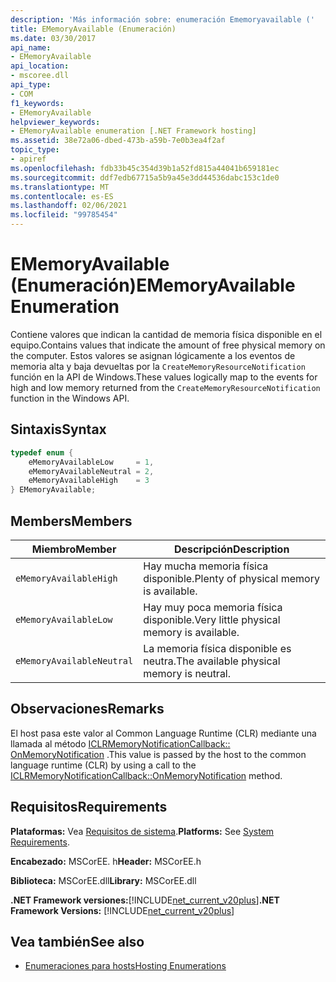 ```yaml
---
description: 'Más información sobre: enumeración Ememoryavailable ('
title: EMemoryAvailable (Enumeración)
ms.date: 03/30/2017
api_name:
- EMemoryAvailable
api_location:
- mscoree.dll
api_type:
- COM
f1_keywords:
- EMemoryAvailable
helpviewer_keywords:
- EMemoryAvailable enumeration [.NET Framework hosting]
ms.assetid: 38e72a06-dbed-473b-a59b-7e0b3ea4f2af
topic_type:
- apiref
ms.openlocfilehash: fdb33b45c354d39b1a52fd815a44041b659181ec
ms.sourcegitcommit: ddf7edb67715a5b9a45e3dd44536dabc153c1de0
ms.translationtype: MT
ms.contentlocale: es-ES
ms.lasthandoff: 02/06/2021
ms.locfileid: "99785454"
---
```

# <a name="ememoryavailable-enumeration"></a><span data-ttu-id="53763-103">EMemoryAvailable (Enumeración)</span><span class="sxs-lookup"><span data-stu-id="53763-103">EMemoryAvailable Enumeration</span></span>

<span data-ttu-id="53763-104">Contiene valores que indican la cantidad de memoria física disponible en el equipo.</span><span class="sxs-lookup"><span data-stu-id="53763-104">Contains values that indicate the amount of free physical memory on the computer.</span></span> <span data-ttu-id="53763-105">Estos valores se asignan lógicamente a los eventos de memoria alta y baja devueltas por la `CreateMemoryResourceNotification` función en la API de Windows.</span><span class="sxs-lookup"><span data-stu-id="53763-105">These values logically map to the events for high and low memory returned from the `CreateMemoryResourceNotification` function in the Windows API.</span></span>  
  
## <a name="syntax"></a><span data-ttu-id="53763-106">Sintaxis</span><span class="sxs-lookup"><span data-stu-id="53763-106">Syntax</span></span>  
  
```cpp  
typedef enum {  
    eMemoryAvailableLow     = 1,  
    eMemoryAvailableNeutral = 2,  
    eMemoryAvailableHigh    = 3
} EMemoryAvailable;  
```  
  
## <a name="members"></a><span data-ttu-id="53763-107">Members</span><span class="sxs-lookup"><span data-stu-id="53763-107">Members</span></span>  
  
|<span data-ttu-id="53763-108">Miembro</span><span class="sxs-lookup"><span data-stu-id="53763-108">Member</span></span>|<span data-ttu-id="53763-109">Descripción</span><span class="sxs-lookup"><span data-stu-id="53763-109">Description</span></span>|  
|------------|-----------------|  
|`eMemoryAvailableHigh`|<span data-ttu-id="53763-110">Hay mucha memoria física disponible.</span><span class="sxs-lookup"><span data-stu-id="53763-110">Plenty of physical memory is available.</span></span>|  
|`eMemoryAvailableLow`|<span data-ttu-id="53763-111">Hay muy poca memoria física disponible.</span><span class="sxs-lookup"><span data-stu-id="53763-111">Very little physical memory is available.</span></span>|  
|`eMemoryAvailableNeutral`|<span data-ttu-id="53763-112">La memoria física disponible es neutra.</span><span class="sxs-lookup"><span data-stu-id="53763-112">The available physical memory is neutral.</span></span>|  
  
## <a name="remarks"></a><span data-ttu-id="53763-113">Observaciones</span><span class="sxs-lookup"><span data-stu-id="53763-113">Remarks</span></span>  

 <span data-ttu-id="53763-114">El host pasa este valor al Common Language Runtime (CLR) mediante una llamada al método [ICLRMemoryNotificationCallback:: OnMemoryNotification](iclrmemorynotificationcallback-onmemorynotification-method.md) .</span><span class="sxs-lookup"><span data-stu-id="53763-114">This value is passed by the host to the common language runtime (CLR) by using a call to the [ICLRMemoryNotificationCallback::OnMemoryNotification](iclrmemorynotificationcallback-onmemorynotification-method.md) method.</span></span>  
  
## <a name="requirements"></a><span data-ttu-id="53763-115">Requisitos</span><span class="sxs-lookup"><span data-stu-id="53763-115">Requirements</span></span>  

 <span data-ttu-id="53763-116">**Plataformas:** Vea [Requisitos de sistema](../../get-started/system-requirements.md).</span><span class="sxs-lookup"><span data-stu-id="53763-116">**Platforms:** See [System Requirements](../../get-started/system-requirements.md).</span></span>  
  
 <span data-ttu-id="53763-117">**Encabezado:** MSCorEE. h</span><span class="sxs-lookup"><span data-stu-id="53763-117">**Header:** MSCorEE.h</span></span>  
  
 <span data-ttu-id="53763-118">**Biblioteca:** MSCorEE.dll</span><span class="sxs-lookup"><span data-stu-id="53763-118">**Library:** MSCorEE.dll</span></span>  
  
 <span data-ttu-id="53763-119">**.NET Framework versiones:**[!INCLUDE[net_current_v20plus](../../../../includes/net-current-v20plus-md.md)]</span><span class="sxs-lookup"><span data-stu-id="53763-119">**.NET Framework Versions:** [!INCLUDE[net_current_v20plus](../../../../includes/net-current-v20plus-md.md)]</span></span>  
  
## <a name="see-also"></a><span data-ttu-id="53763-120">Vea también</span><span class="sxs-lookup"><span data-stu-id="53763-120">See also</span></span>

- [<span data-ttu-id="53763-121">Enumeraciones para hosts</span><span class="sxs-lookup"><span data-stu-id="53763-121">Hosting Enumerations</span></span>](hosting-enumerations.md)
